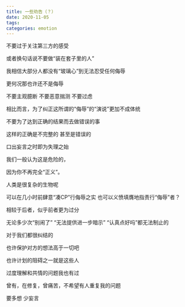 ```yaml
---
title: 一些劝告（？）
date: 2020-11-05
tags: 
categories: emotion
---
```


不要过于关注第三方的感受

或者换句话说不要做“装在套子里的人”

我相信大部分人都没有“玻璃心”到无法忍受任何侮辱

更何况那也许还不是侮辱

不要主观臆断 不要恶意揣测 不要过虑

相比而言，为了纠正这所谓的“侮辱”的“演说”更加不成体统

不要为了达到正确的结果而去做错误的事

这样的正确是不完整的 甚至是错误的

口出妄言之时即为失理之始

我们一般认为这是危险的，

因为你不再完全“正义”。

人类是很复杂的生物呢

可以在几小时前肆意“凑CP”行侮辱之实 也可以义愤填膺地指责行“侮辱”者？

相较于后者，似乎前者更为过分

无论多少次“别闹了” “无法提供进一步暗示” “认真点好吗”都无法制止的

对于我们都很纠结的

也许保护对方的想法高于一切吧

也许计划的阻碍之一就是这些人

过度理解和共情的问题我也有过

曾有，在修复，曾痛苦，不希望有人重复我的问题

要多想 少妄言